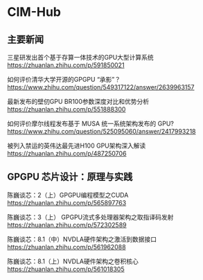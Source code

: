 # CIM-Hub



## 主要新闻 

三星研发出首个基于存算一体技术的GPU大型计算系统  https://zhuanlan.zhihu.com/p/591850021

如何评价清华大学开源的GPGPU “承影”？  https://www.zhihu.com/question/549317122/answer/2639963157

最新发布的壁仞GPU BR100参数深度对比和优势分析  https://zhuanlan.zhihu.com/p/551888300

如何评价摩尔线程发布基于 MUSA 统一系统架构发布的 GPU?  https://www.zhihu.com/question/525095060/answer/2417993218

被列入禁运的英伟达最先进H100 GPU架构深入解读  https://zhuanlan.zhihu.com/p/487250706

## GPGPU 芯片设计：原理与实践

陈巍谈芯：2（上）GPGPU编程模型之CUDA  https://zhuanlan.zhihu.com/p/565897763

陈巍谈芯：3（上） GPGPU流式多处理器架构之取指译码发射  https://zhuanlan.zhihu.com/p/572302589

陈巍谈芯：8.1（中）NVDLA硬件架构之激活到数据接口  https://zhuanlan.zhihu.com/p/561962088

陈巍谈芯：8.1（上）NVDLA硬件架构之卷积核心  https://zhuanlan.zhihu.com/p/561018305
